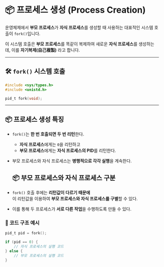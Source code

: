 # 📦 프로세스 생성 (Process Creation)

운영체제에서 **부모 프로세스**가 **자식 프로세스**를 생성할 때 사용하는 대표적인 시스템 호출이 `fork()`입니다.

이 시스템 호출은 **부모 프로세스**를 똑같이 복제하여 새로운 **자식 프로세스**를 생성하는데, 이를 **자기복제(自己複製)** 라고 합니다.

---

## 🛠️ `fork()` 시스템 호출

```c
#include <sys/types.h>
#include <unistd.h>

pid_t fork(void);
```
---

## 📦 프로세스 생성 특징

- `fork()`는 **한 번 호출되면 두 번 리턴**한다.
  - **자식 프로세스**에게는 `0`을 리턴하고
  - **부모 프로세스**에게는 **자식 프로세스의 PID**를 리턴한다.
- 부모 프로세스와 자식 프로세스는 **병행적으로 각각 실행**을 계속한다.

  ## 📦 부모 프로세스와 자식 프로세스 구분

- `fork()` 호출 후에는 **리턴값이 다르기 때문에**  
  이 리턴값을 이용하여 **부모 프로세스와 자식 프로세스를 구별**할 수 있다.
- 이를 통해 두 프로세스가 **서로 다른 작업**을 수행하도록 만들 수 있다.

### 📑 코드 구조 예시

```c
pid_t pid = fork();

if (pid == 0) {
    // 자식 프로세스의 실행 코드
} else {
    // 부모 프로세스의 실행 코드
}

